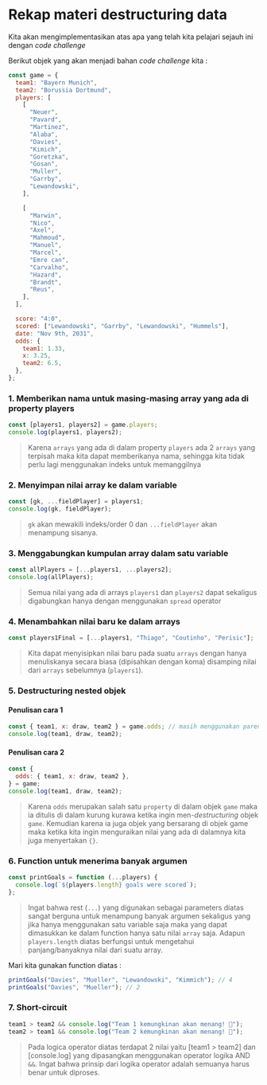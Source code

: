 # Rekap materi destructuring data

Kita akan mengimplementasikan atas apa yang telah kita pelajari sejauh ini dengan _code challenge_

Berikut objek yang akan menjadi bahan _code challenge_ kita :

```javascript
const game = {
  team1: "Bayern Munich",
  team2: "Borussia Dortmund",
  players: [
    [
      "Neuer",
      "Pavard",
      "Martinez",
      "Alaba",
      "Davies",
      "Kimich",
      "Goretzka",
      "Gosan",
      "Muller",
      "Garrby",
      "Lewandowski",
    ],

    [
      "Marwin",
      "Nico",
      "Axel",
      "Mahmoud",
      "Manuel",
      "Marcel",
      "Emre can",
      "Carvalho",
      "Hazard",
      "Brandt",
      "Reus",
    ],
  ],

  score: "4:0",
  scored: ["Lewandowski", "Garrby", "Lewandowski", "Hummels"],
  date: "Nov 9th, 2031",
  odds: {
    team1: 1.33,
    x: 3.25,
    team2: 6.5,
  },
};
```

### 1. Memberikan nama untuk masing-masing array yang ada di property players

```javascript
const [players1, players2] = game.players;
console.log(players1, players2);
```

> Karena `arrays` yang ada di dalam property `players` ada 2 `arrays` yang terpisah maka kita dapat memberikanya nama, sehingga kita tidak perlu lagi menggunakan indeks untuk memanggilnya

### 2. Menyimpan nilai array ke dalam variable

```javascript
const [gk, ...fieldPlayer] = players1;
console.log(gk, fieldPlayer);
```

> `gk` akan mewakili indeks/order 0 dan `...fieldPlayer` akan menampung sisanya.

### 3. Menggabungkan kumpulan array dalam satu variable

```javascript
const allPlayers = [...players1, ...players2];
console.log(allPlayers);
```

> Semua nilai yang ada di arrays `players1` dan `players2` dapat sekaligus digabungkan hanya dengan menggunakan `spread` operator

### 4. Menambahkan nilai baru ke dalam arrays

```javascript
const players1Final = [...players1, "Thiago", "Coutinho", "Perisic"];
```

> Kita dapat menyisipkan nilai baru pada suatu `arrays` dengan hanya menuliskanya secara biasa (dipisahkan dengan koma) disamping nilai dari `arrays` sebelumnya (`players1`).

### 5. Destructuring nested objek

#### Penulisan cara 1

```javascript
const { team1, x: draw, team2 } = game.odds; // masih menggunakan parent-nya
console.log(team1, draw, team2);
```

#### Penulisan cara 2

```javascript
const {
  odds: { team1, x: draw, team2 },
} = game;
console.log(team1, draw, team2);
```

> Karena `odds` merupakan salah satu `property` di dalam objek `game` maka ia ditulis di dalam kurung kurawa ketika ingin men-_destructuring_ objek `game`. Kemudian karena ia juga objek yang bersarang di objek game maka ketika kita ingin menguraikan nilai yang ada di dalamnya kita juga menyertakan `{}`.

### 6. Function untuk menerima banyak argumen

```javascript
const printGoals = function (...players) {
  console.log(`${players.length} goals were scored`);
};
```

> Ingat bahwa rest (`...`) yang digunakan sebagai parameters diatas sangat berguna untuk menampung banyak argumen sekaligus yang jika hanya menggunakan satu variable saja maka yang dapat dimasukkan ke dalam function hanya satu nilai `array` saja.
> Adapun `players.length` diatas berfungsi untuk mengetahui panjang/banyaknya nilai dari suatu array.

Mari kita gunakan function diatas :

```javascript
printGoals("Davies", "Mueller", "Lewandowski", "Kimmich"); // 4
printGoals("Davies", "Mueller"); // 2
```

### 7. Short-circuit

```javascript
team1 > team2 && console.log("Team 1 kemungkinan akan menang! 🎉");
team2 > team1 && console.log("Team 2 kemungkinan akan menang! 🎉");
```

> Pada logica operator diatas terdapat 2 nilai yaitu [team1 > team2] dan [console.log] yang dipasangkan menggunakan operator logika AND `&&`. Ingat bahwa prinsip dari logika operator adalah semuanya harus benar untuk diproses.
